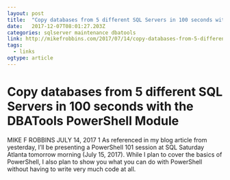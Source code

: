 ```yaml
---
layout: post 
title:  "Copy databases from 5 different SQL Servers in 100 seconds with the DBATools PowerShell Module – Mike F Robbins" 
date:   2017-12-07T08:01:27.203Z 
categories: sqlserver maintenance dbatools
link: http://mikefrobbins.com/2017/07/14/copy-databases-from-5-different-sql-servers-in-100-seconds-with-the-dbatools-powershell-module/ 
tags:
  - links
ogtype: article 
---
```


# Copy databases from 5 different SQL Servers in 100 seconds with the DBATools PowerShell Module

MIKE F ROBBINS JULY 14, 2017 1
As referenced in my blog article from yesterday, I’ll be presenting a PowerShell 101 session at SQL Saturday Atlanta tomorrow morning (July 15, 2017). While I plan to cover the basics of PowerShell, I also plan to show you what you can do with PowerShell without having to write very much code at all.